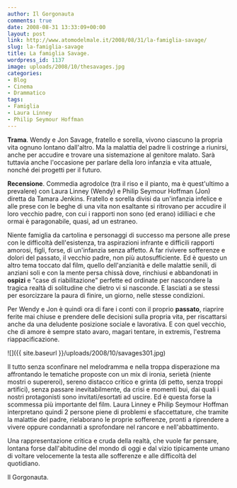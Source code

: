 ```yaml
---
author: Il Gorgonauta
comments: true
date: 2008-08-31 13:33:09+00:00
layout: post
link: http://www.atomodelmale.it/2008/08/31/la-famiglia-savage/
slug: la-famiglia-savage
title: La famiglia Savage.
wordpress_id: 1137
image: uploads/2008/10/thesavages.jpg
categories:
- Blog
- Cinema
- Drammatico
tags:
- Famiglia
- Laura Linney
- Philip Seymour Hoffman
---
```


**Trama**. Wendy e Jon Savage, fratello e sorella, vivono ciascuno la propria vita ognuno lontano dall'altro. Ma la malattia del padre li costringe a riunirsi, anche per accudire e trovare una sistemazione al genitore malato. Sarà tuttavia anche l'occasione per parlare della loro infanzia e vita attuale, nonché dei progetti per il futuro.

**Recensione**. Commedia agrodolce (tra il riso e il pianto, ma è quest'ultimo a prevalere) con Laura Linney (Wendy) e Philip Seymour Hoffman (Jon) diretta da Tamara Jenkins. Fratello e sorella divisi da un'infanzia infelice e alle prese con le beghe di una vita non esaltante si ritrovano per accudire il loro vecchio padre, con cui i rapporti non sono (ed erano) idilliaci e che ormai è paragonabile, quasi, ad un estraneo.

Niente famiglia da cartolina e personaggi di successo ma persone alle prese con le difficoltà dell'esistenza, tra aspirazioni infrante e difficili rapporti amorosi, figli, forse, di un'infanzia senza affetto. A far rivivere sofferenze e dolori del passato, il vecchio padre, non più autosufficiente. Ed è questo un altro tema toccato dal film, quello dell'anzianità e delle malattie senili, di anziani soli e con la mente persa chissà dove, rinchiusi e abbandonati in **ospizi** e "case di riabilitazione" perfette ed ordinate per nascondere la tragica realtà di solitudine che dietro vi si nasconde. E lasciati a se stessi per esorcizzare la paura di finire, un giorno, nelle stesse condizioni.

Per Wendy e Jon è quindi ora di fare i conti con il proprio **passato**, riaprire ferite mai chiuse e prendere delle decisioni sulla propria vita, per riscattarsi anche da una deludente posizione sociale e lavorativa. E con quel vecchio, che di amore è sempre stato avaro, magari tentare, in extremis, l'estrema riappacificazione.

![]({{ site.baseurl }}/uploads/2008/10/savages301.jpg)

Il tutto senza sconfinare nel melodramma e nella troppa disperazione ma affrontando le tematiche proposte con un mix di ironia, serietà (niente mostri o supereroi), sereno distacco critico e grinta (di petto, senza troppi artifici), senza passare inevitabilmente, da crisi e momenti bui, dai quali i nostri protagonisti sono invitati/esortati ad uscire. Ed è questa forse la scommessa più importante del film. Laura Linney e Philip Seymour Hoffman interpretano quindi 2 persone piene di problemi e sfaccettature, che tramite la malattie del padre, rielaborano le proprie sofferenze, pronti a riprendere a vivere oppure condannati a sprofondare nel rancore e nell'abbattimento.

Una rappresentazione critica e cruda della realtà, che vuole far pensare, lontana forse dall'abitudine del mondo di oggi e dal vizio tipicamente umano di voltare velocemente la testa alle sofferenze e alle difficoltà del quotidiano.

Il Gorgonauta.

